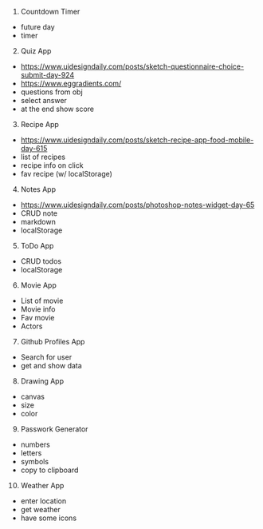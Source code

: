 1. Countdown Timer

- future day
- timer

2. Quiz App

- https://www.uidesigndaily.com/posts/sketch-questionnaire-choice-submit-day-924
- https://www.eggradients.com/
- questions from obj
- select answer
- at the end show score

3. Recipe App

- https://www.uidesigndaily.com/posts/sketch-recipe-app-food-mobile-day-615
- list of recipes
- recipe info on click
- fav recipe (w/ localStorage)

4. Notes App

- https://www.uidesigndaily.com/posts/photoshop-notes-widget-day-65
- CRUD note
- markdown
- localStorage

5. ToDo App

- CRUD todos
- localStorage

6. Movie App

- List of movie
- Movie info
- Fav movie
- Actors

7. Github Profiles App

- Search for user
- get and show data

8. Drawing App

- canvas
- size
- color

9. Passwork Generator

- numbers
- letters
- symbols
- copy to clipboard

10. Weather App

- enter location
- get weather
- have some icons
